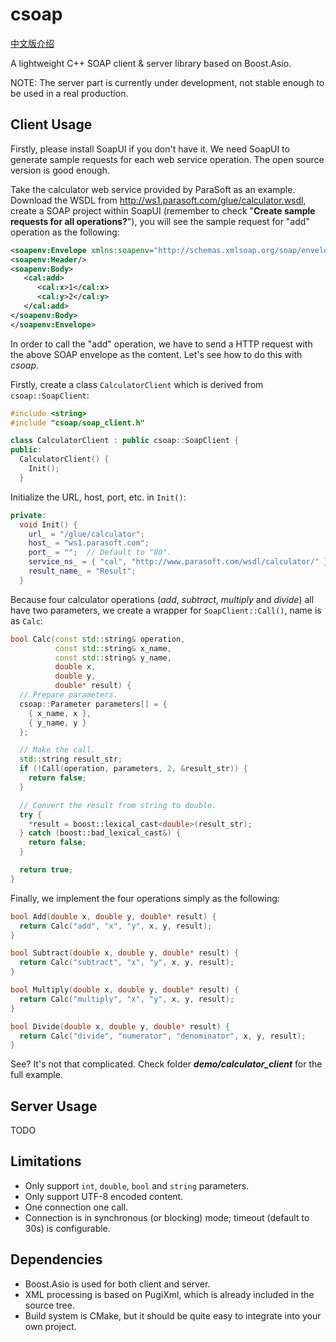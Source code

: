 # csoap

[中文版介绍](https://segmentfault.com/a/1190000009874151)

A lightweight C++ SOAP client & server library based on Boost.Asio.

NOTE: The server part is currently under development, not stable enough to be used in a real production. 

## Client Usage

Firstly, please install SoapUI if you don't have it. We need SoapUI to generate sample requests for each web service operation. The open source version is good enough.

Take the calculator web service provided by ParaSoft as an example. Download the WSDL from http://ws1.parasoft.com/glue/calculator.wsdl, create a SOAP project within SoapUI (remember to check "**Create sample requests for all operations?**"), you will see the sample request for "add" operation as the following:
```xml
<soapenv:Envelope xmlns:soapenv="http://schemas.xmlsoap.org/soap/envelope/" xmlns:cal="http://www.parasoft.com/wsdl/calculator/">
<soapenv:Header/>
<soapenv:Body>
   <cal:add>
      <cal:x>1</cal:x>
      <cal:y>2</cal:y>
   </cal:add>
</soapenv:Body>
</soapenv:Envelope>
```

In order to call the "add" operation, we have to send a HTTP request with the above SOAP envelope as the content. Let's see how to do this with *csoap*.

Firstly, create a class `CalculatorClient` which is derived from `csoap::SoapClient`:

```cpp
#include <string>
#include "csoap/soap_client.h"

class CalculatorClient : public csoap::SoapClient {
public:
  CalculatorClient() {
    Init();
  }
```

Initialize the URL, host, port, etc. in `Init()`:
```cpp
private:
  void Init() {
    url_ = "/glue/calculator";
    host_ = "ws1.parasoft.com";
    port_ = "";  // Default to "80".
    service_ns_ = { "cal", "http://www.parasoft.com/wsdl/calculator/" };
    result_name_ = "Result";
  }
```
 
Because four calculator operations (*add*, *subtract*, *multiply* and *divide*) all have two parameters, we create a wrapper for `SoapClient::Call()`, name is as `Calc`:
```cpp
bool Calc(const std::string& operation,
          const std::string& x_name,
          const std::string& y_name,
          double x,
          double y,
          double* result) {
  // Prepare parameters.
  csoap::Parameter parameters[] = {
    { x_name, x },
    { y_name, y }
  };

  // Make the call.
  std::string result_str;
  if (!Call(operation, parameters, 2, &result_str)) {
    return false;
  }

  // Convert the result from string to double.
  try {
    *result = boost::lexical_cast<double>(result_str);
  } catch (boost::bad_lexical_cast&) {
    return false;
  }

  return true;
}
```

Finally, we implement the four operations simply as the following:
```cpp
bool Add(double x, double y, double* result) {
  return Calc("add", "x", "y", x, y, result);
}

bool Subtract(double x, double y, double* result) {
  return Calc("subtract", "x", "y", x, y, result);
}

bool Multiply(double x, double y, double* result) {
  return Calc("multiply", "x", "y", x, y, result);
}

bool Divide(double x, double y, double* result) {
  return Calc("divide", "numerator", "denominator", x, y, result);
}
```
See? It's not that complicated. Check folder ***demo/calculator_client*** for the full example.

## Server Usage
TODO

## Limitations

- Only support `int`, `double`, `bool` and `string` parameters.
- Only support UTF-8 encoded content.
- One connection one call.
- Connection is in synchronous (or blocking) mode; timeout (default to 30s) is configurable.

## Dependencies

- Boost.Asio is used for both client and server.
- XML processing is based on PugiXml, which is already included in the source tree.
- Build system is CMake, but it should be quite easy to integrate into your own project.
